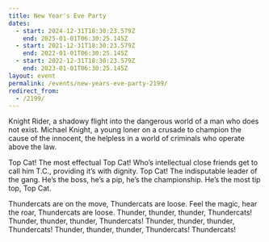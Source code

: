 ```yaml
---
title: New Year's Eve Party
dates:
  - start: 2024-12-31T18:30:23.579Z
    end: 2025-01-01T06:30:25.145Z
  - start: 2021-12-31T18:30:23.579Z
    end: 2022-01-01T06:30:25.145Z
  - start: 2022-12-31T18:30:23.579Z
    end: 2023-01-01T06:30:25.145Z
layout: event
permalink: /events/new-years-eve-party-2199/
redirect_from:
  - /2199/
---
```

Knight Rider, a shadowy flight into the dangerous world of a man who does not exist. Michael Knight, a young loner on a crusade to champion the cause of the innocent, the helpless in a world of criminals who operate above the law.

Top Cat! The most effectual Top Cat! Who’s intellectual close friends get to call him T.C., providing it’s with dignity. Top Cat! The indisputable leader of the gang. He’s the boss, he’s a pip, he’s the championship. He’s the most tip top, Top Cat.

Thundercats are on the move, Thundercats are loose. Feel the magic, hear the roar, Thundercats are loose. Thunder, thunder, thunder, Thundercats! Thunder, thunder, thunder, Thundercats! Thunder, thunder, thunder, Thundercats! Thunder, thunder, thunder, Thundercats! Thundercats!
